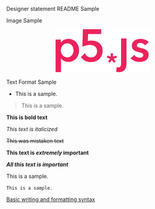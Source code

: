 Designer statement README Sample

Image Sample
<div align=center><img src=img/p5jsImages.png>
<div align=left>
<p>   

Text Format Sample

* This is a sample.

> This is a sample.

**This is bold text**

*This text is italicized*

~~This was mistaken text~~

**This text is _extremely_ important**	

***All this text is important***

This is a sample.

    This is a sample.
    
[Basic writing and formatting syntax](https://help.github.com/en/articles/basic-writing-and-formatting-syntax)